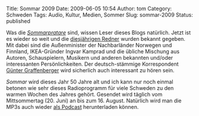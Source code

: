 Title: Sommar 2009
Date: 2009-06-05 10:54
Author: tom
Category: Schweden
Tags: Audio, Kultur, Medien, Sommer
Slug: sommar-2009
Status: published

Was die
[*Sommarpratare*](http://www.fiket.de/2008/06/23/wort-der-woche-sommarpratarna/)
sind, wissen Leser dieses Blogs natürlich. Jetzt ist es wieder so weit
und die [diesjährigen
Redner](http://www.sr.se/sida/artikel.aspx?programid=2071&artikel=2873696)
wurden bekannt gegeben. Mit dabei sind die Außenminister der
Nachbarländer Norwegen und Finnland, IKEA-Gründer Ingvar Kamprad und die
übliche Mischung aus Autoren, Schauspielern, Musikern und anderen
bekannten und/oder interessanten Persönlichkeiten. Der deutsch-stämmige
Korrespondent [Günter
Graffenberger](http://www.sr.se/cgi-bin/international/nyhetssidor/artikel.asp?nyheter=1&programid=2108&Artikel=2878882)
wird sicherlich auch interessant zu hören sein.

*Sommar* wird dieses Jahr 50 Jahre alt und ich kann nur noch einmal
betonen wie sehr dieses Radioprogramm für viele Schweden zu den warmen
Wochen des Jahres gehört. Gesendet wird täglich vom Mittsommertag (20.
Juni) an bis zum 16. August. Natürlich wird man die MP3s auch wieder
[als Podcast](http://www.sr.se/sida/laddaner.aspx?ProgramID=2071)
herunterladen können.

